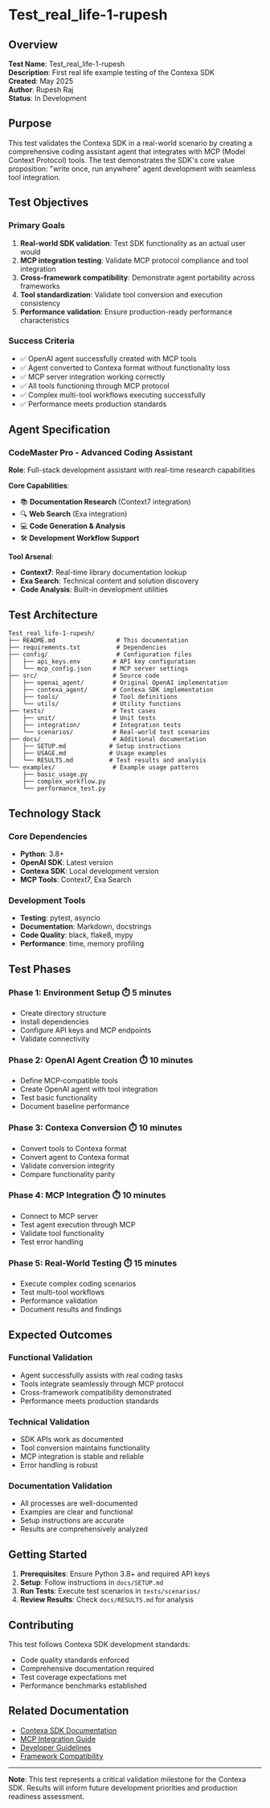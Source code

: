 # Test_real_life-1-rupesh

## Overview

**Test Name**: Test_real_life-1-rupesh  
**Description**: First real life example testing of the Contexa SDK  
**Created**: May 2025  
**Author**: Rupesh Raj  
**Status**: In Development  

## Purpose

This test validates the Contexa SDK in a real-world scenario by creating a comprehensive coding assistant agent that integrates with MCP (Model Context Protocol) tools. The test demonstrates the SDK's core value proposition: "write once, run anywhere" agent development with seamless tool integration.

## Test Objectives

### Primary Goals
1. **Real-world SDK validation**: Test SDK functionality as an actual user would
2. **MCP integration testing**: Validate MCP protocol compliance and tool integration
3. **Cross-framework compatibility**: Demonstrate agent portability across frameworks
4. **Tool standardization**: Validate tool conversion and execution consistency
5. **Performance validation**: Ensure production-ready performance characteristics

### Success Criteria
- ✅ OpenAI agent successfully created with MCP tools
- ✅ Agent converted to Contexa format without functionality loss
- ✅ MCP server integration working correctly
- ✅ All tools functioning through MCP protocol
- ✅ Complex multi-tool workflows executing successfully
- ✅ Performance meets production standards

## Agent Specification

### CodeMaster Pro - Advanced Coding Assistant

**Role**: Full-stack development assistant with real-time research capabilities

**Core Capabilities**:
- 📚 **Documentation Research** (Context7 integration)
- 🔍 **Web Search** (Exa integration) 
- 💻 **Code Generation & Analysis**
- 🛠️ **Development Workflow Support**

**Tool Arsenal**:
- **Context7**: Real-time library documentation lookup
- **Exa Search**: Technical content and solution discovery
- **Code Analysis**: Built-in development utilities

## Test Architecture

```
Test_real_life-1-rupesh/
├── README.md                 # This documentation
├── requirements.txt          # Dependencies
├── config/                   # Configuration files
│   ├── api_keys.env         # API key configuration
│   └── mcp_config.json      # MCP server settings
├── src/                     # Source code
│   ├── openai_agent/        # Original OpenAI implementation
│   ├── contexa_agent/       # Contexa SDK implementation
│   ├── tools/               # Tool definitions
│   └── utils/               # Utility functions
├── tests/                   # Test cases
│   ├── unit/                # Unit tests
│   ├── integration/         # Integration tests
│   └── scenarios/           # Real-world test scenarios
├── docs/                    # Additional documentation
│   ├── SETUP.md            # Setup instructions
│   ├── USAGE.md            # Usage examples
│   └── RESULTS.md          # Test results and analysis
└── examples/                # Example usage patterns
    ├── basic_usage.py
    ├── complex_workflow.py
    └── performance_test.py
```

## Technology Stack

### Core Dependencies
- **Python**: 3.8+
- **OpenAI SDK**: Latest version
- **Contexa SDK**: Local development version
- **MCP Tools**: Context7, Exa Search

### Development Tools
- **Testing**: pytest, asyncio
- **Documentation**: Markdown, docstrings
- **Code Quality**: black, flake8, mypy
- **Performance**: time, memory profiling

## Test Phases

### Phase 1: Environment Setup ⏱️ 5 minutes
- Create directory structure
- Install dependencies
- Configure API keys and MCP endpoints
- Validate connectivity

### Phase 2: OpenAI Agent Creation ⏱️ 10 minutes
- Define MCP-compatible tools
- Create OpenAI agent with tool integration
- Test basic functionality
- Document baseline performance

### Phase 3: Contexa Conversion ⏱️ 10 minutes
- Convert tools to Contexa format
- Convert agent to Contexa format
- Validate conversion integrity
- Compare functionality parity

### Phase 4: MCP Integration ⏱️ 10 minutes
- Connect to MCP server
- Test agent execution through MCP
- Validate tool functionality
- Test error handling

### Phase 5: Real-World Testing ⏱️ 15 minutes
- Execute complex coding scenarios
- Test multi-tool workflows
- Performance validation
- Document results and findings

## Expected Outcomes

### Functional Validation
- Agent successfully assists with real coding tasks
- Tools integrate seamlessly through MCP protocol
- Cross-framework compatibility demonstrated
- Performance meets production standards

### Technical Validation
- SDK APIs work as documented
- Tool conversion maintains functionality
- MCP integration is stable and reliable
- Error handling is robust

### Documentation Validation
- All processes are well-documented
- Examples are clear and functional
- Setup instructions are accurate
- Results are comprehensively analyzed

## Getting Started

1. **Prerequisites**: Ensure Python 3.8+ and required API keys
2. **Setup**: Follow instructions in `docs/SETUP.md`
3. **Run Tests**: Execute test scenarios in `tests/scenarios/`
4. **Review Results**: Check `docs/RESULTS.md` for analysis

## Contributing

This test follows Contexa SDK development standards:
- Code quality standards enforced
- Comprehensive documentation required
- Test coverage expectations met
- Performance benchmarks established

## Related Documentation

- [Contexa SDK Documentation](../../../README.md)
- [MCP Integration Guide](../../../README_MCP.md)
- [Developer Guidelines](../../../DEVELOPER_GUIDELINES.md)
- [Framework Compatibility](../../../FRAMEWORK_COMPATIBILITY.md)

---

**Note**: This test represents a critical validation milestone for the Contexa SDK. Results will inform future development priorities and production readiness assessment. 